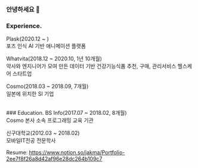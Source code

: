 ### 안녕하세요 👋

### Experience.
Plask(2020.12 ~ ) <br />
포즈 인식 AI 기반 애니메이션 플랫폼

Whatvita(2018.12 ~ 2020.10, 1년 10개월) <br />
약사와 엔지니어가 모여 만든 데이터 기반 건강기능식품 추천, 구매, 관리서비스 헬스케어 스타트업

Cosmo(2018.03 ~ 2018.09, 7개월) <br />
일본에 위치한 SI 기업

<br />
### Education.
BS Info(2017.07 ~ 2018.02, 8개월) <br />
Cosmo 본사 소속 프로그래밍 교육 기관 <br />

신구대학교(2012.03 ~ 2018.02) <br />
모바일IT전공 전문학사


Resume: https://www.notion.so/jakma/Portfolio-2ee7f8f26a8d42af96e28dc264b109c7

<!--
**jjtjs159-jg/jjtjs159-jg** is a ✨ _special_ ✨ repository because its `README.md` (this file) appears on your GitHub profile.

Here are some ideas to get you started:

- 🔭 I’m currently working on ...
- 🌱 I’m currently learning ...
- 👯 I’m looking to collaborate on ...
- 🤔 I’m looking for help with ...
- 💬 Ask me about ...
- 📫 How to reach me: ...
- 😄 Pronouns: ...
- ⚡ Fun fact: ...
-->

